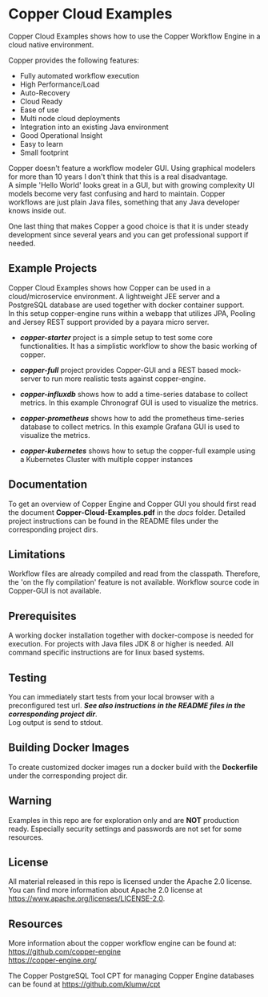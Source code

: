 Copper Cloud Examples
===============
Copper Cloud Examples shows how to use the Copper Workflow Engine in a cloud native environment. 
  
  Copper provides the following features:
- Fully automated workflow execution
- High Performance/Load
- Auto-Recovery
- Cloud Ready
- Ease of use
- Multi node cloud deployments
- Integration into an existing Java environment
- Good Operational Insight
- Easy to learn
- Small footprint

Copper doesn't feature a workflow modeler GUI.
Using graphical modelers for more than 10 years I don't think that this is a real disadvantage.  
A simple 'Hello World' looks great in a GUI, but with growing complexity UI models become 
very fast confusing and hard to maintain.
Copper workflows are just plain Java files, something that any Java developer knows inside out.

One last thing that makes Copper a good choice is that it is under steady development since several years 
and you can get professional support if needed.    
  

Example Projects
----------------
Copper Cloud Examples shows how Copper can be used in a cloud/microservice environment.
A lightweight JEE server and a PostgreSQL database are used together with docker container support.    
In this setup copper-engine runs within a webapp that utilizes JPA, Pooling and Jersey REST support provided by a
payara micro server.

- ***copper-starter*** project is a simple setup to test some core functionalities. It has a simplistic workflow to show the basic 
working of copper.

- ***copper-full*** project provides Copper-GUI and a REST based mock-server to run more realistic tests against copper-engine.

- ***copper-influxdb*** shows how to add a time-series database to collect metrics. 
In this example Chronograf GUI is used to visualize the metrics.

- ***copper-prometheus*** shows how to add the prometheus time-series database to collect metrics.
In this example Grafana GUI is used to visualize the metrics.

- ***copper-kubernetes*** shows how to setup the copper-full example using a Kubernetes Cluster with multiple copper instances 

Documentation
-------------
To get an overview of Copper Engine and Copper GUI you should first read the document **Copper-Cloud-Examples.pdf** in the
*docs* folder.
Detailed project instructions can be found in the README files under the corresponding project dirs.

Limitations
-----------
Workflow files are already compiled and read from the classpath. Therefore, the 'on the fly
compilation' feature is not available. Workflow source code in Copper-GUI is not available.   

Prerequisites
------------- 
A working docker installation together with docker-compose is needed for execution.
For projects with Java files JDK 8 or higher is needed. 
All command specific instructions are for linux based systems.
 
Testing
------
You can immediately start tests from your local browser with a preconfigured test url. 
***See also instructions in the README files in the corresponding project dir***.   
Log output is send to stdout. 

Building Docker Images
----------------------
To create customized docker images run a docker build with the **Dockerfile** under the corresponding project dir. 

Warning
-------
Examples in this repo are for exploration only and are **NOT** production ready. 
Especially security settings and passwords are not set for some resources.  

License
-------
All material released in this repo is licensed under the Apache 2.0 license.  
You can find more information about Apache 2.0 license at https://www.apache.org/licenses/LICENSE-2.0.

Resources
---------
More information about the copper workflow engine can be found at:  
https://github.com/copper-engine   
https://copper-engine.org/

The Copper PostgreSQL Tool CPT for managing Copper Engine databases can be found at https://github.com/klumw/cpt




